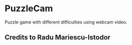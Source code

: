 # PuzzleCam
Puzzle game with different difficulties using webcam video.
## Credits to Radu Mariescu-Istodor
